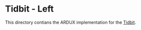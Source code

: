 # Tidbit - Left

This directory contians the ARDUX implementation for the [Tidbit](https://nullbits.co/tidbit/).
